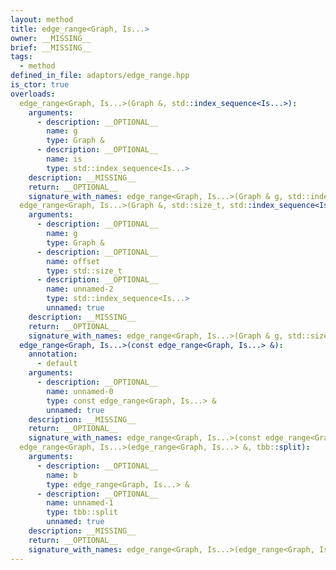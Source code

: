 ```yaml
---
layout: method
title: edge_range<Graph, Is...>
owner: __MISSING__
brief: __MISSING__
tags:
  - method
defined_in_file: adaptors/edge_range.hpp
is_ctor: true
overloads:
  edge_range<Graph, Is...>(Graph &, std::index_sequence<Is...>):
    arguments:
      - description: __OPTIONAL__
        name: g
        type: Graph &
      - description: __OPTIONAL__
        name: is
        type: std::index_sequence<Is...>
    description: __MISSING__
    return: __OPTIONAL__
    signature_with_names: edge_range<Graph, Is...>(Graph & g, std::index_sequence<Is...> is)
  edge_range<Graph, Is...>(Graph &, std::size_t, std::index_sequence<Is...>):
    arguments:
      - description: __OPTIONAL__
        name: g
        type: Graph &
      - description: __OPTIONAL__
        name: offset
        type: std::size_t
      - description: __OPTIONAL__
        name: unnamed-2
        type: std::index_sequence<Is...>
        unnamed: true
    description: __MISSING__
    return: __OPTIONAL__
    signature_with_names: edge_range<Graph, Is...>(Graph & g, std::size_t offset, std::index_sequence<Is...>)
  edge_range<Graph, Is...>(const edge_range<Graph, Is...> &):
    annotation:
      - default
    arguments:
      - description: __OPTIONAL__
        name: unnamed-0
        type: const edge_range<Graph, Is...> &
        unnamed: true
    description: __MISSING__
    return: __OPTIONAL__
    signature_with_names: edge_range<Graph, Is...>(const edge_range<Graph, Is...> &)
  edge_range<Graph, Is...>(edge_range<Graph, Is...> &, tbb::split):
    arguments:
      - description: __OPTIONAL__
        name: b
        type: edge_range<Graph, Is...> &
      - description: __OPTIONAL__
        name: unnamed-1
        type: tbb::split
        unnamed: true
    description: __MISSING__
    return: __OPTIONAL__
    signature_with_names: edge_range<Graph, Is...>(edge_range<Graph, Is...> & b, tbb::split)
---
```

